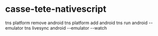 # casse-tete-nativescript
tns platform remove android
tns platform add android
tns run android --emulator
tns livesync android --emulator --watch
